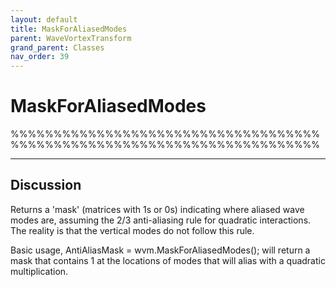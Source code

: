 ```yaml
---
layout: default
title: MaskForAliasedModes
parent: WaveVortexTransform
grand_parent: Classes
nav_order: 39
---
```


#  MaskForAliasedModes

%%%%%%%%%%%%%%%%%%%%%%%%%%%%%%%%%%%%%%%%%%%%%%%%%%%%%%%%%%%%%%%%%%%%%%%%


---

## Discussion

  Returns a 'mask' (matrices with 1s or 0s) indicating where aliased wave
  modes are, assuming the 2/3 anti-aliasing rule for quadratic
  interactions. The reality is that the vertical modes do not follow this
  rule.
 
  Basic usage,
  AntiAliasMask = wvm.MaskForAliasedModes();
  will return a mask that contains 1 at the locations of modes that will
  alias with a quadratic multiplication.
